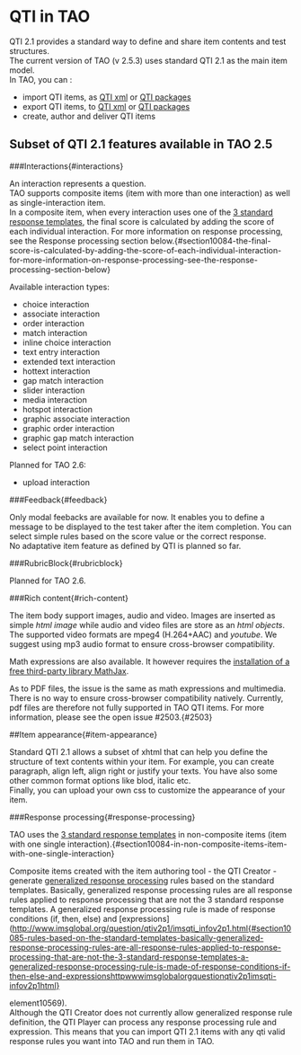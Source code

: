 <!--
author:
    - 'Somsack Sipasseuth'
created_at: '2013-12-05 15:12:58'
updated_at: '2013-12-11 16:26:01'
-->

QTI in TAO
==========

QTI 2.1 provides a standard way to define and share item contents and test structures.\
The current version of TAO (v 2.5.3) uses standard QTI 2.1 as the main item model.\
In TAO, you can :

-   import QTI items, as [QTI xml](http://www.imsglobal.org/question/qtiv2p1/imsqti_bindv2p1.html) or [QTI packages](http://www.imsglobal.org/content/packaging/index.html)
-   export QTI items, to [QTI xml](http://www.imsglobal.org/question/qtiv2p1/imsqti_bindv2p1.html) or [QTI packages](http://www.imsglobal.org/content/packaging/index.html)
-   create, author and deliver QTI items

Subset of QTI 2.1 features available in TAO 2.5
-----------------------------------------------

###Interactions{#interactions}

An interaction represents a question.\
TAO supports composite items (item with more than one interaction) as well as single-interaction item.\
In a composite item, when every interaction uses one of the [3 standard response templates](http://www.imsglobal.org/question/qtiv2p1/imsqti_infov2p1.html#section10084), the final score is calculated by adding the score of each individual interaction. For more information on response processing, see the Response processing section below.{#section10084-the-final-score-is-calculated-by-adding-the-score-of-each-individual-interaction-for-more-information-on-response-processing-see-the-response-processing-section-below}

Available interaction types:

-   choice interaction
-   associate interaction
-   order interaction
-   match interaction
-   inline choice interaction
-   text entry interaction
-   extended text interaction
-   hottext interaction
-   gap match interaction
-   slider interaction
-   media interaction
-   hotspot interaction
-   graphic associate interaction
-   graphic order interaction
-   graphic gap match interaction
-   select point interaction

Planned for TAO 2.6:

-   upload interaction

###Feedback{#feedback}

Only modal feebacks are available for now. It enables you to define a message to be displayed to the test taker after the item completion. You can select simple rules based on the score value or the correct response.\
No adaptative item feature as defined by QTI is planned so far.

###RubricBlock{#rubricblock}

Planned for TAO 2.6.

###Rich content{#rich-content}

The item body support images, audio and video. Images are inserted as simple *html image* while audio and video files are store as an *html objects*.\
The supported video formats are mpeg4 (H.264+AAC) and *youtube*. We suggest using mp3 audio format to ensure cross-browser compatibility.

Math expressions are also available. It however requires the [installation of a free third-party library MathJax](http://forge.taotesting.com/projects/tao/wiki/Enable_math).

As to PDF files, the issue is the same as math expressions and multimedia. There is no way to ensure cross-browser compatibility natively. Currently, pdf files are therefore not fully supported in TAO QTI items. For more information, please see the open issue \#2503.{#2503}

##Item appearance{#item-appearance}

Standard QTI 2.1 allows a subset of xhtml that can help you define the structure of text contents within your item. For example, you can create paragraph, align left, align right or justify your texts. You have also some other common format options like blod, italic etc.\
Finally, you can upload your own css to customize the appearance of your item.

###Response processing{#response-processing}

TAO uses the [3 standard response templates](http://www.imsglobal.org/question/qtiv2p1/imsqti_infov2p1.html#section10084) in non-composite items (item with one single interaction).\{#section10084-in-non-composite-items-item-with-one-single-interaction}

Composite items created with the item authoring tool - the QTI Creator - generate [generalized response processing](http://www.imsglobal.org/question/qtiv2p1/imsqti_infov2p1.html#section10085) rules based on the standard templates. Basically, generalized response processing rules are all response rules applied to response processing that are not the 3 standard response templates. A generalized response processing rule is made of response conditions (if, then, else) and [expressions](http://www.imsglobal.org/question/qtiv2p1/imsqti_infov2p1.html{#section10085-rules-based-on-the-standard-templates-basically-generalized-response-processing-rules-are-all-response-rules-applied-to-response-processing-that-are-not-the-3-standard-response-templates-a-generalized-response-processing-rule-is-made-of-response-conditions-if-then-else-and-expressionshttpwwwimsglobalorgquestionqtiv2p1imsqti-infov2p1html}

element10569).\
Although the QTI Creator does not currently allow generalized response rule definition, the QTI Player can process any response processing rule and expression. This means that you can import QTI 2.1 items with any qti valid response rules you want into TAO and run them in TAO.

